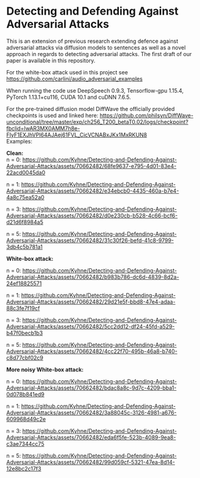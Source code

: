 # Detecting and Defending Against Adversarial Attacks
This is an extension of previous research extending defence against adversarial attacks via diffusion models to sentences as well as a novel approach in regards to detecting adversarial attacks. The first draft of our paper is available in this repository.   

For the white-box attack used in this project see https://github.com/carlini/audio_adversarial_examples  

When running the code use DeepSpeech 0.9.3, Tensorflow-gpu 1.15.4, PyTorch 1.13.1+cu116, CUDA 10.1 and cuDNN 7.6.5.  

For the pre-trained diffusion model DiffWave the officially provided checkpoints is used and linked here: https://github.com/philsyn/DiffWave-unconditional/tree/master/exp/ch256_T200_betaT0.02/logs/checkpoint?fbclid=IwAR3MX0AMM7h8e-FIyF1EXJhVPI64AJAej61FVL_CicVCNABxJKx1MxRKUN8  
Examples:  

**Clean:**  
n = 0: https://github.com/Kyhne/Detecting-and-Defending-Against-Adversarial-Attacks/assets/70662482/68fe9637-e795-4d01-83e4-22acd0045da0  

n = 1: https://github.com/Kyhne/Detecting-and-Defending-Against-Adversarial-Attacks/assets/70662482/e34ebcb0-4435-460a-b7e4-4a8c75ea52a0  

n = 3: https://github.com/Kyhne/Detecting-and-Defending-Against-Adversarial-Attacks/assets/70662482/d0e230cb-b528-4c66-bcf6-d21d6f8984a5  

n = 5: https://github.com/Kyhne/Detecting-and-Defending-Against-Adversarial-Attacks/assets/70662482/31c30f26-befd-41c8-9799-3db4c5b781a1  


**White-box attack:**  

n = 0:  https://github.com/Kyhne/Detecting-and-Defending-Against-Adversarial-Attacks/assets/70662482/b983b786-dc6d-4839-8d2a-24ef18825571  

n = 1:  https://github.com/Kyhne/Detecting-and-Defending-Against-Adversarial-Attacks/assets/70662482/29d21e5f-bbd8-47e4-adaa-88c3fe7f19cf  

n = 3:  https://github.com/Kyhne/Detecting-and-Defending-Against-Adversarial-Attacks/assets/70662482/5cc2dd12-df24-45fd-a529-b47f0becb1b3  

n = 5:  https://github.com/Kyhne/Detecting-and-Defending-Against-Adversarial-Attacks/assets/70662482/4cc22f70-495b-46a8-b740-c8d77cbf02c9  


**More noisy White-box attack:**  

n = 0:  https://github.com/Kyhne/Detecting-and-Defending-Against-Adversarial-Attacks/assets/70662482/bdac8a8c-9d7c-4209-bba1-0d078b841ed9  

n = 1:  https://github.com/Kyhne/Detecting-and-Defending-Against-Adversarial-Attacks/assets/70662482/3a88045c-3126-4981-a676-609968d49c2e  

n = 3:  https://github.com/Kyhne/Detecting-and-Defending-Against-Adversarial-Attacks/assets/70662482/eda6f5fe-523b-4089-9ea8-c3ae7344cc75  

n = 5:  https://github.com/Kyhne/Detecting-and-Defending-Against-Adversarial-Attacks/assets/70662482/99d059cf-5321-47ea-8d14-12e8bc2c17f3  








